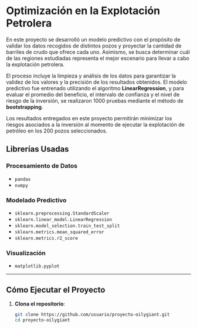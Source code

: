 # Optimización en la Explotación Petrolera

En este proyecto se desarrolló un modelo predictivo con el propósito de validar los datos recogidos de distintos pozos y proyectar la cantidad de barriles de crudo que ofrece cada uno. Asimismo, se busca determinar cuál de las regiones estudiadas representa el mejor escenario para llevar a cabo la explotación petrolera.

El proceso incluye la limpieza y análisis de los datos para garantizar la validez de los valores y la precisión de los resultados obtenidos. El modelo predictivo fue entrenado utilizando el algoritmo **LinearRegression**, y para evaluar el promedio del beneficio, el intervalo de confianza y el nivel de riesgo de la inversión, se realizaron 1000 pruebas mediante el método de **bootstrapping**.

Los resultados entregados en este proyecto permitirán minimizar los riesgos asociados a la inversión al momento de ejecutar la explotación de petróleo en los 200 pozos seleccionados.

## Librerías Usadas

### Procesamiento de Datos
- `pandas`
- `numpy`

### Modelado Predictivo
- `sklearn.preprocessing.StandardScaler`
- `sklearn.linear_model.LinearRegression`
- `sklearn.model_selection.train_test_split`
- `sklearn.metrics.mean_squared_error`
- `sklearn.metrics.r2_score`

### Visualización
- `matplotlib.pyplot`

---

## Cómo Ejecutar el Proyecto

1. **Clona el repositorio**:
   ```bash
   git clone https://github.com/usuario/proyecto-oilygiant.git
   cd proyecto-oilygiant
